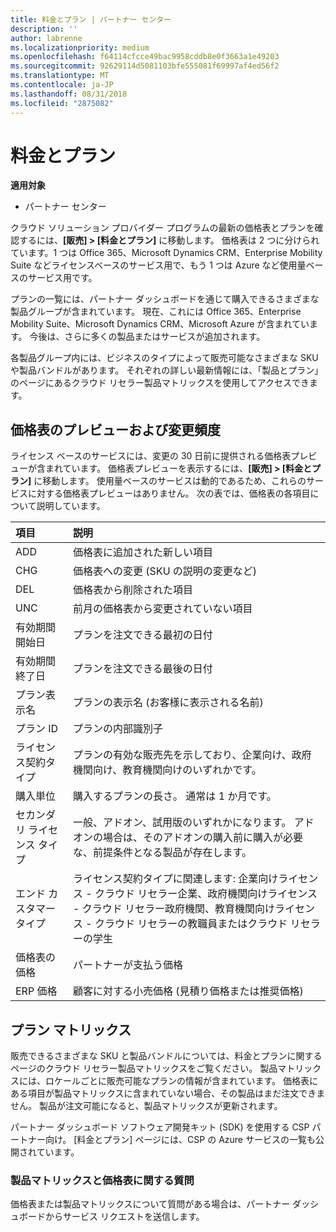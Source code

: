 ```yaml
---
title: 料金とプラン | パートナー センター
description: ''
author: labrenne
ms.localizationpriority: medium
ms.openlocfilehash: f64114cfcce49bac9958cddb8e0f3663a1e49203
ms.sourcegitcommit: 92629114d5081103bfe555081f69997af4ed56f2
ms.translationtype: MT
ms.contentlocale: ja-JP
ms.lasthandoff: 08/31/2018
ms.locfileid: "2875082"
---
```

# <a name="pricing-and-offers"></a>料金とプラン

**適用対象**

-  パートナー センター

クラウド ソリューション プロバイダー プログラムの最新の価格表とプランを確認するには、**[販売] > [料金とプラン]** に移動します。 価格表は 2 つに分けられています。1 つは Office 365、Microsoft Dynamics CRM、Enterprise Mobility Suite などライセンスベースのサービス用で、もう 1 つは Azure など使用量ベースのサービス用です。 

プランの一覧には、パートナー ダッシュボードを通じて購入できるさまざまな製品グループが含まれています。 現在、これには Office 365、Enterprise Mobility Suite、Microsoft Dynamics CRM、Microsoft Azure が含まれています。 今後は、さらに多くの製品またはサービスが追加されます。

各製品グループ内には、ビジネスのタイプによって販売可能なさまざまな SKU や製品バンドルがあります。 それぞれの詳しい最新情報には、「製品とプラン」のページにあるクラウド リセラー製品マトリックスを使用してアクセスできます。

## <a name="pricelist-preview-and-change-frequency"></a>価格表のプレビューおよび変更頻度 

ライセンス ベースのサービスには、変更の 30 日前に提供される価格表プレビューが含まれています。 価格表プレビューを表示するには、**[販売] > [料金とプラン]** に移動します。 使用量ベースのサービスは動的であるため、これらのサービスに対する価格表プレビューはありません。 次の表では、価格表の各項目について説明しています。

|**項目**        |**説明**      |
|:-----------   |:-----------   |
|ADD   |価格表に追加された新しい項目|
|CHG   |価格表への変更 (SKU の説明の変更など)|
|DEL   |価格表から削除された項目|
|UNC   |前月の価格表から変更されていない項目   |
|有効期間開始日   |プランを注文できる最初の日付    |
|有効期間終了日   |プランを注文できる最後の日付   |
|プラン表示名   |プランの表示名 (お客様に表示される名前)   |
|プラン ID   |プランの内部識別子   |
|ライセンス契約タイプ   |プランの有効な販売先を示しており、企業向け、政府機関向け、教育機関向けのいずれかです。|
|購入単位   |購入するプランの長さ。 通常は 1 か月です。   |
|セカンダリ ライセンス タイプ   |一般、アドオン、試用版のいずれかになります。 アドオンの場合は、そのアドオンの購入前に購入が必要な、前提条件となる製品が存在します。|
|エンド カスタマー タイプ   |ライセンス契約タイプに関連します: 企業向けライセンス - クラウド リセラー企業、政府機関向けライセンス - クラウド リセラー政府機関、教育機関向けライセンス - クラウド リセラーの教職員またはクラウド リセラーの学生   |
|価格表の価格   |パートナーが支払う価格   |
|ERP 価格   |顧客に対する小売価格 (見積り価格または推奨価格)   |

## <a name="offers-matrix"></a>プラン マトリックス

販売できるさまざまな SKU と製品バンドルについては、料金とプランに関するページのクラウド リセラー製品マトリックスをご覧ください。 製品マトリックスには、ロケールごとに販売可能なプランの情報が含まれています。 価格表にある項目が製品マトリックスに含まれていない場合、その製品はまだ注文できません。 製品が注文可能になると、製品マトリックスが更新されます。

パートナー ダッシュボード ソフトウェア開発キット (SDK) を使用する CSP パートナー向け。 [料金とプラン] ページには、CSP の Azure サービスの一覧も公開されています。

### <a name="offers-matrix-and-pricelist-questions"></a>製品マトリックスと価格表に関する質問

価格表または製品マトリックスについて質問がある場合は、パートナー ダッシュボードからサービス リクエストを送信します。
